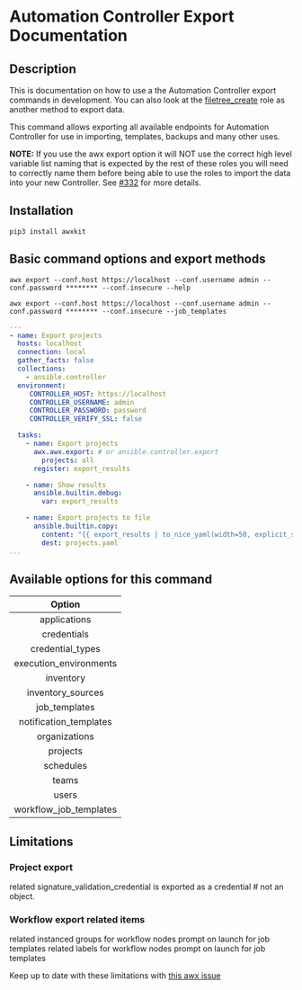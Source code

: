 # Automation Controller Export Documentation

## Description

This is documentation on how to use a the Automation Controller export commands in development. You can also look at the [filetree_create](https://github.com/redhat-cop/aap_configuration_extended/blob/devel/roles/filetree_create/README.md) role as another method to export data.

This command allows exporting all available endpoints for Automation Controller for use in importing, templates, backups and many other uses.

**NOTE:** If you use the awx export option it will NOT use the correct high level variable list naming that is expected by the rest of these roles you will need to correctly name them before being able to use the roles to import the data into your new Controller. See [#332](https://github.com/redhat-cop/aap_configuration/issues/332) for more details.

## Installation

```console
pip3 install awxkit
```

## Basic command options and export methods

```console
awx export --conf.host https://localhost --conf.username admin --conf.password ******** --conf.insecure --help
```

```console
awx export --conf.host https://localhost --conf.username admin --conf.password ******** --conf.insecure --job_templates
```

```yaml
---
- name: Export projects
  hosts: localhost
  connection: local
  gather_facts: false
  collections:
    - ansible.controller
  environment:
     CONTROLLER_HOST: https://localhost
     CONTROLLER_USERNAME: admin
     CONTROLLER_PASSWORD: password
     CONTROLLER_VERIFY_SSL: false

  tasks:
    - name: Export projects
      awx.awx.export: # or ansible.controller.export
        projects: all
      register: export_results

    - name: Show results
      ansible.builtin.debug:
        var: export_results

    - name: Export projects to file
      ansible.builtin.copy:
        content: "{{ export_results | to_nice_yaml(width=50, explicit_start=true, explicit_end=true) }}"
        dest: projects.yaml
...
```

## Available options for this command

|Option|
|:---:|
|applications|
|credentials|
|credential_types|
|execution_environments|
|inventory|
|inventory_sources|
|job_templates|
|notification_templates|
|organizations|
|projects|
|schedules|
|teams|
|users|
|workflow_job_templates|

## Limitations

### Project export

related signature_validation_credential is exported as a credential # not an object.

### Workflow export related items

related instanced groups for workflow nodes prompt on launch for job templates
related labels for workflow nodes prompt on launch for job templates

Keep up to date with these limitations with [this awx issue](https://github.com/ansible/awx/issues/13868)
